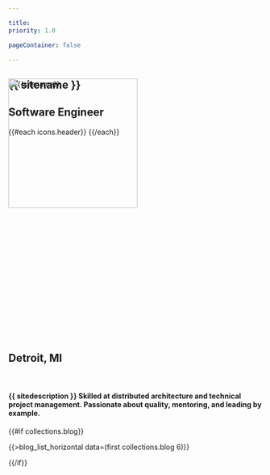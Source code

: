 ```yaml
---

title:
priority: 1.0

pageContainer: false

---
```


<section class="d-flex flex-column position-relative text-center w-100 vh-100 navbar-nspacer text-shadow-sm">
    <div class="container my-auto p-4">
        <h1 class="display-1">{{ sitename }}</h1>
        <h2>Software Engineer</h2>
        <p class="h1 mt-5">
            {{#each icons.header}}
                <a href="{{link}}" {{#if title}}title="{{title}}"{{/if}} class="text-dark text-decoration-none">
                    <span class="fa-stack align-top">
                        <i class="fal fa-circle fa-stack-2x"></i>
                        <i class="{{icon}} fa-stack-1x"></i>
                    </span>
                </a>
            {{/each}}
        </p>
    </div>
    <div class="mouse-scroll position-absolute r-3 b-3 r-md-5 b-md-5"><div><div></div></div></div>
</section>

<section id="summary" class="d-flex flex-column text-center w-100 bg-light">
    <div class="position-absolute w-100 text-center" style="transform:translate(0%,-50%)">
        <a href="#" onclick="scrollToCenter('#summary'); return false;">
            <img src="{{gravatar.main}}?r=g&d=mp&s=512" alt="{{sitename}}" class="mw-50 rounded-circle img-thumbnail bg-dark border-dark og-image" style="width:256px;">
        </a>
    </div>
    <div style="height:128px; max-height:20vw;">&nbsp;</div> <!-- 256px/2 Gravatar spacer -->
    <div class="container mw-md-md my-6 mx-auto">
        <h2>
            <i class="far fa-map-marker-alt"></i>
            Detroit, MI
        </h2>
        <br>
        <h4>
            {{ sitedescription }}
            Skilled at distributed architecture and technical project management.
            Passionate about quality, mentoring, and leading by example.
        </h4>
    </div>
</section>

{{#if collections.blog}}<section class="container-xl py-3 py-md-4 py-lg-5 markdown">
    {{>blog_list_horizontal data=(first collections.blog 6)}}
</section>{{/if}}
